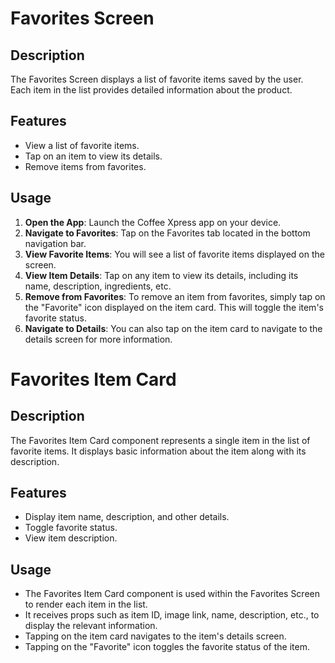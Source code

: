 # Favorites Screen

## Description
The Favorites Screen displays a list of favorite items saved by the user. Each item in the list provides detailed information about the product.

## Features
- View a list of favorite items.
- Tap on an item to view its details.
- Remove items from favorites.

## Usage
1. **Open the App**: Launch the Coffee Xpress app on your device.
2. **Navigate to Favorites**: Tap on the Favorites tab located in the bottom navigation bar.
3. **View Favorite Items**: You will see a list of favorite items displayed on the screen.
4. **View Item Details**: Tap on any item to view its details, including its name, description, ingredients, etc.
5. **Remove from Favorites**: To remove an item from favorites, simply tap on the "Favorite" icon displayed on the item card. This will toggle the item's favorite status.
6. **Navigate to Details**: You can also tap on the item card to navigate to the details screen for more information.

# Favorites Item Card

## Description
The Favorites Item Card component represents a single item in the list of favorite items. It displays basic information about the item along with its description.

## Features
- Display item name, description, and other details.
- Toggle favorite status.
- View item description.

## Usage
- The Favorites Item Card component is used within the Favorites Screen to render each item in the list.
- It receives props such as item ID, image link, name, description, etc., to display the relevant information.
- Tapping on the item card navigates to the item's details screen.
- Tapping on the "Favorite" icon toggles the favorite status of the item.

